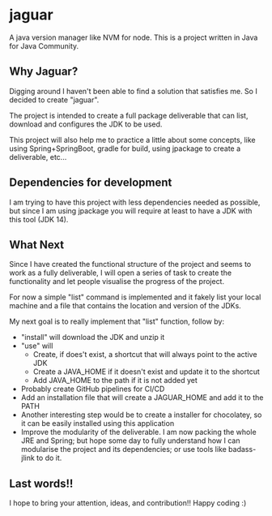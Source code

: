 # jaguar
A java version manager like NVM for node. This is a project written in Java for Java Community.

## Why Jaguar?
Digging around I haven't been able to find a solution that satisfies me. So I decided to create "jaguar".

The project is intended to create a full package deliverable that can list, download and configures the JDK to be used.

This project will also help me to practice a little about some concepts, like using Spring+SpringBoot, gradle for build, using jpackage to create a deliverable, etc...

## Dependencies for development
I am trying to have this project with less dependencies needed as possible, but since I am using jpackage you will require at least to have a JDK with this tool (JDK 14).

## What Next
Since I have created the functional structure of the project and seems to work as a fully deliverable, I will open a series of task to create the functionality and let people visualise the progress of the project.

For now a simple "list" command is implemented and it fakely list your local machine and a file that contains the location and version of the JDKs.

My next goal is to really implement that "list" function, follow by:
- "install" will download the JDK and unzip it
- "use" will
    - Create, if does't exist, a shortcut that will always point to the active JDK
    - Create a JAVA_HOME if it doesn't exist and update it to the shortcut
    - Add JAVA_HOME to the path if it is not added yet
- Probably create GitHub pipelines for CI/CD
- Add an installation file that will create a JAGUAR_HOME and add it to the PATH
- Another interesting step would be to create a installer for chocolatey, so it can be easily installed using this application
- Improve the modularity of the deliverable. I am now packing the whole JRE and Spring; but hope some day to fully understand how I can modularise the project and its dependencies; or use tools like badass-jlink to do it.

## Last words!!
I hope to bring your attention, ideas, and contribution!! Happy coding :)